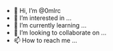 - 👋 Hi, I’m @0mlrc
- 👀 I’m interested in ...
- 🌱 I’m currently learning ...
- 💞️ I’m looking to collaborate on ...
- 📫 How to reach me ...

<!---
0mlrc/0mlrc is a ✨ special ✨ repository because its `README.md` (this file) appears on your GitHub profile.
You can click the Preview link to take a look at your changes.
--->
